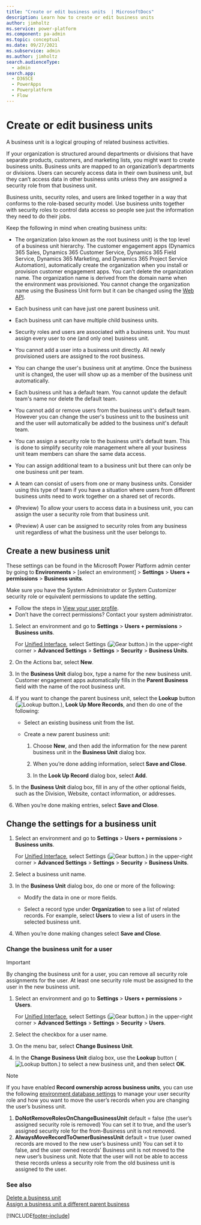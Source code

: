 ```yaml
---
title: "Create or edit business units  | MicrosoftDocs"
description: Learn how to create or edit business units 
author: jimholtz
ms.service: power-platform
ms.component: pa-admin
ms.topic: conceptual
ms.date: 09/27/2021
ms.subservice: admin
ms.author: jimholtz
search.audienceType: 
  - admin
search.app:
  - D365CE
  - PowerApps
  - Powerplatform
  - Flow
---
```

# Create or edit business units 

A business unit is a logical grouping of related business activities.  
  
 If your organization is structured around departments or divisions that have separate products, customers, and marketing lists, you might want to create business units. Business units are mapped to an organization’s departments or divisions. Users can securely access data in their own business unit, but they can’t access data in other business units unless they are assigned a security role from that business unit.  
  
 Business units, security roles, and users are linked together in a way that conforms to the role-based security model. Use business units together with security roles to control data access so people see just the information they need to do their jobs.   
  
 Keep the following in mind when creating business units:  
  
- The organization (also known as the root business unit) is the top level of a business unit hierarchy. The customer engagement apps (Dynamics 365 Sales, Dynamics 365 Customer Service, Dynamics 365 Field Service, Dynamics 365 Marketing, and Dynamics 365 Project Service Automation), automatically create the organization when you install or provision customer engagement apps. You can’t delete the organization name. The organization name is derived from the domain name when the environment was provisioned. You cannot change the organization name using the Business Unit form but it can be changed using the [Web API](/dynamics365/customer-engagement/web-api/businessunit?view=dynamics-ce-odata-9).
  
- Each business unit can have just one parent business unit.  
  
- Each business unit can have multiple child business units.  
  
- Security roles and users are associated with a business unit. You must assign every user to one (and only one) business unit.  
  
- You cannot add a user into a business unit directly. All newly provisioned users are assigned to the root business.

- You can change the user's business unit at anytime. Once the business unit is changed, the user will show up as a member of the business unit automatically.

- Each business unit has a default team. You cannot update the default team's name nor delete the default team.

- You cannot add or remove users from the business unit's default team.  However you can change the user's business unit to the business unit and the user will automatically be added to the business unit's default team.

- You can assign a security role to the business unit's default team. This is done to simplify security role management where all your business unit team members can share the same data access.

- You can assign additional team to a business unit but there can only be one business unit per team.

- A team can consist of users from one or many business units. Consider using this type of team if you have a situation where users from different business units need to work together on a shared set of records.  

- (Preview) To allow your users to access data in a business unit, you can assign the user a security role from that business unit.  

- (Preview) A user can be assigned to security roles from any business unit regardless of what the business unit the user belongs to. 

## Create a new business unit  
  
These settings can be found in the Microsoft Power Platform admin center by going to **Environments** > [select an environment] > **Settings** > **Users + permissions** > **Business units**.

Make sure you have the System Administrator or System Customizer security role or equivalent permissions to update the setting.

- Follow the steps in [View your user profile](/powerapps/user/view-your-user-profile).
- Don’t have the correct permissions? Contact your system administrator. 
 
1. Select an environment and go to **Settings** > **Users + permissions** > **Business units**.
 
   For [Unified Interface](about-unified-interface.md), select Settings (![Gear button.](../admin/media/selection-rule-gear.png "Gear button")) in the upper-right corner > **Advanced Settings** > **Settings** > **Security** > **Business Units**.

2. On the Actions bar, select **New**.  
  
3. In the **Business Unit** dialog box, type a name for the new business unit. Customer engagement apps automatically fills in the **Parent Business** field with the name of the root business unit.  
  
4. If you want to change the parent business unit, select the **Lookup** button (![Lookup button.](media/lookup-4.png)), **Look Up More Records**, and then do one of the following:  
  
   - Select an existing business unit from the list. 
  
   - Create a new parent business unit:  
  
     1. Choose **New**, and then add the information for the new parent business unit in the **Business Unit** dialog box.  
  
     2. When you’re done adding information, select **Save and Close**.  
  
     3. In the **Look Up Record** dialog box, select **Add**.  
  
5. In the **Business Unit** dialog box, fill in any of the other optional fields, such as the Division, Website, contact information, or addresses.  
  
6. When you’re done making entries, select **Save and Close**.  
  
## Change the settings for a business unit  
  
1. Select an environment and go to **Settings** > **Users + permissions** > **Business units**.
  
   For [Unified Interface](about-unified-interface.md), select Settings (![Gear button.](../admin/media/selection-rule-gear.png "Gear button")) in the upper-right corner > **Advanced Settings** > **Settings** > **Security** > **Business Units**.

2. Select a business unit name.  
  
3. In the **Business Unit** dialog box, do one or more of the following:  
  
   - Modify the data in one or more fields.  
    
   - Select a record type under **Organization** to see a list of related records. For example, select **Users** to view a list of users in the selected business unit.  
  
4. When you’re done making changes select **Save and Close**.  

### Change the business unit for a user  

> [!IMPORTANT]
> By changing the business unit for a user, you can remove all security role assignments for the user. At least one security role must be assigned to the user in the new business unit. 
  
1. Select an environment and go to **Settings** > **Users + permissions** > **Users**.
  
   For [Unified Interface](about-unified-interface.md), select Settings (![Gear button.](../admin/media/selection-rule-gear.png "Gear button")) in the upper-right corner > **Advanced Settings** > **Settings** > **Security** > **Users**.

2. Select the checkbox for a user name.  
  
3. On the menu bar, select **Change Business Unit**.  
  
4. In the **Change Business Unit** dialog box, use the **Lookup** button (![Lookup button.](media/lookup-4.png)) to select a new business unit, and then select **OK**.  
  
> [!NOTE]
> If you have enabled **Record ownership across business units**, you can use the following [environment database settings](environment-database-settings.md) to manage your user security role and how you want to move the user’s records when you are changing the user’s business unit.
> 
> 1. **DoNotRemoveRolesOnChangeBusinessUnit**
>    default = false  (the user’s assigned security role is removed) 
>    You can set it to true, and the user’s assigned security role for the from-Business unit is not removed. 
> 2. **AlwaysMoveRecordToOwnerBusinessUnit**
>    default = true (user owned records are moved to the new user’s business unit) 
>    You can set it to false, and the user owned records’ Business unit is not moved to the new user’s business unit. Note that the user will not be able to access these records unless a security role from the old business unit is assigned to the user. 




### See also  
 [Delete a business unit](delete-business-unit.md)   
 [Assign a business unit a different parent business](assign-business-unit-different-parent.md)


[!INCLUDE[footer-include](../includes/footer-banner.md)]